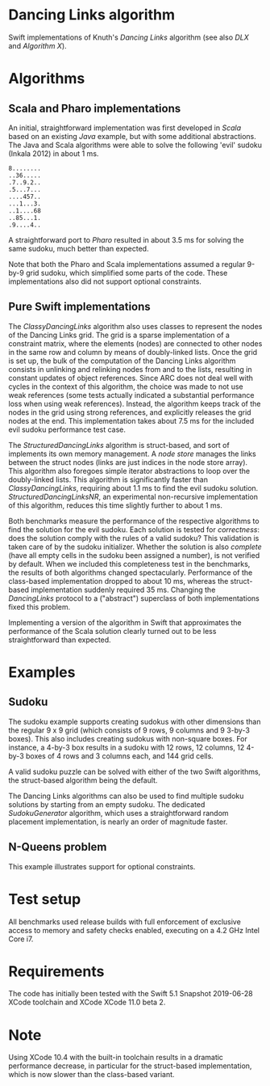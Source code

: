 # Dancing Links algorithm

Swift implementations of Knuth's *Dancing Links* algorithm (see also *DLX* and *Algorithm X*).

# Algorithms

## Scala and Pharo implementations

An initial, straightforward implementation was first developed in *Scala* based on an existing *Java* example, but with some additional abstractions. The Java and Scala algorithms were able to solve the following 'evil' sudoku (Inkala 2012) in about 1 ms.

    8........
    ..36.....
    .7..9.2..
    .5...7...
    ....457..
    ...1...3.
    ..1....68
    ..85...1.
    .9....4..

A straightforward port to *Pharo* resulted in about 3.5 ms for solving the same sudoku, much better than expected.

Note that both the Pharo and Scala implementations assumed a regular 9-by-9 grid sudoku, which simplified some parts of the code. These implementations also did not support optional constraints.

## Pure Swift implementations

The *ClassyDancingLinks* algorithm also uses classes to represent the nodes of the Dancing Links grid. The grid is a sparse implementation of a constraint matrix, where the elements (nodes) are connected to other nodes in the same row and column by means of doubly-linked lists. Once the grid is set up, the bulk of the computation of the Dancing Links algorithm consists in unlinking and relinking nodes from and to the lists, resulting in constant updates of object references. Since ARC does not deal well with cycles in the context of this algorithm, the choice was made to not use weak references (some tests actually indicated a substantial performance loss when using weak references). Instead, the algorithm keeps track of the nodes in the grid using strong references, and explicitly releases the grid nodes at the end. This implementation takes about 7.5 ms for the included evil sudoku performance test case.

The *StructuredDancingLinks* algorithm is struct-based, and sort of implements its own memory management. A *node store* manages the links between the struct nodes (links are just indices in the node store array). This algorithm also foregoes simple iterator abstractions to loop over the doubly-linked lists. This algorithm is significantly faster than *ClassyDancingLinks*, requiring about 1.1 ms to find the evil sudoku solution. *StructuredDancingLinksNR*, an experimental non-recursive implementation of this algorithm, reduces this time slightly further to about 1 ms.

Both benchmarks measure the performance of the respective algorithms to find the solution for the evil sudoku. Each solution is tested for *correctness*: does the solution comply with the rules of a valid sudoku? This validation is taken care of by the sudoku initializer. Whether the solution is also *complete* (have all empty cells in the sudoku been assigned a number), is not verified by default. When we included this completeness test in the benchmarks, the results of both algorithms changed spectacularly. Performance of the class-based implementation dropped to about 10 ms, whereas the struct-based implementation suddenly required 35 ms. Changing the *DancingLinks* protocol to a ("abstract") superclass of both implementations fixed this problem.

Implementing a version of the algorithm in Swift that approximates the performance of the Scala solution clearly turned out to be less straightforward than expected.

# Examples

## Sudoku

The sudoku example supports creating sudokus with other dimensions than the regular 9 x 9 grid (which consists of 9 rows, 9 columns and 9 3-by-3 boxes). This also includes creating sudokus with non-square boxes. For instance, a 4-by-3 box results in a sudoku with 12 rows, 12 columns, 12 4-by-3 boxes of 4 rows and 3 columns each, and 144 grid cells.

A valid sudoku puzzle can be solved with either of the two Swift algorithms, the struct-based algorithm being the default.

The Dancing Links algorithms can also be used to find multiple sudoku solutions by starting from an empty sudoku. The dedicated *SudokuGenerator* algorithm, which uses a straightforward random placement implementation, is nearly an order of magnitude faster.

## N-Queens problem

This example illustrates support for optional constraints.

# Test setup

All benchmarks used release builds with full enforcement of exclusive access to memory and safety checks enabled, executing on a 4.2 GHz Intel Core i7.

# Requirements

The code has initially been tested with the Swift 5.1 Snapshot 2019-06-28 XCode toolchain and XCode XCode 11.0 beta 2.

# Note

Using XCode 10.4 with the built-in toolchain results in a dramatic performance decrease, in particular for the struct-based implementation, which is now slower than the class-based variant.
